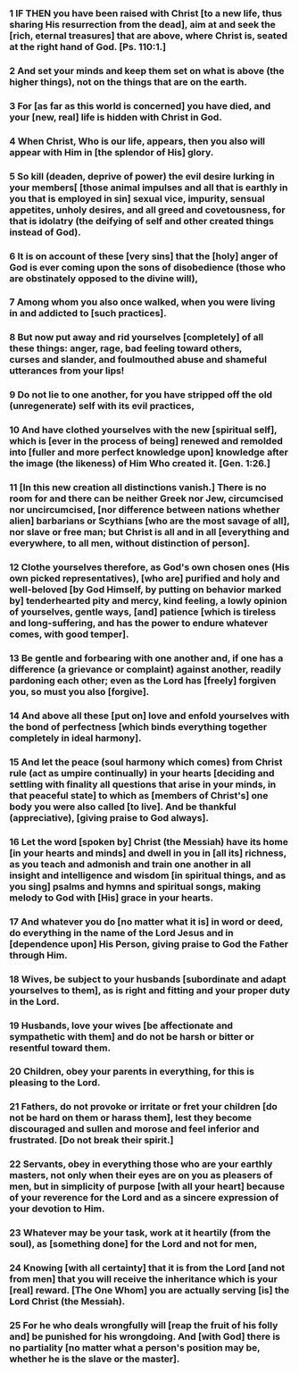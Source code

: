### 1 IF THEN you have been raised with Christ [to a new life, thus sharing His resurrection from the dead], aim at and seek the [rich, eternal treasures] that are above, where Christ is, seated at the right hand of God. [Ps. 110:1.]

### 2 And set your minds and keep them set on what is above (the higher things), not on the things that are on the earth.

### 3 For [as far as this world is concerned] you have died, and your [new, real] life is hidden with Christ in God.

### 4 When Christ, Who is our life, appears, then you also will appear with Him in [the splendor of His] glory.

### 5 So kill (deaden, deprive of power) the evil desire lurking in your members[ [those animal impulses and all that is earthly in you that is employed in sin] sexual vice, impurity, sensual appetites, unholy desires, and all greed and covetousness, for that is idolatry (the deifying of self and other created things instead of God).

### 6 It is on account of these [very sins] that the [holy] anger of God is ever coming upon the sons of disobedience (those who are obstinately opposed to the divine will),

### 7 Among whom you also once walked, when you were living in and addicted to [such practices].

### 8 But now put away and rid yourselves [completely] of all these things: anger, rage, bad feeling toward others, curses and slander, and foulmouthed abuse and shameful utterances from your lips!

### 9 Do not lie to one another, for you have stripped off the old (unregenerate) self with its evil practices,

### 10 And have clothed yourselves with the new [spiritual self], which is [ever in the process of being] renewed and remolded into [fuller and more perfect knowledge upon] knowledge after the image (the likeness) of Him Who created it. [Gen. 1:26.]

### 11 [In this new creation all distinctions vanish.] There is no room for and there can be neither Greek nor Jew, circumcised nor uncircumcised, [nor difference between nations whether alien] barbarians or Scythians [who are the most savage of all], nor slave or free man; but Christ is all and in all [everything and everywhere, to all men, without distinction of person].

### 12 Clothe yourselves therefore, as God's own chosen ones (His own picked representatives), [who are] purified and holy and well-beloved [by God Himself, by putting on behavior marked by] tenderhearted pity and mercy, kind feeling, a lowly opinion of yourselves, gentle ways, [and] patience [which is tireless and long-suffering, and has the power to endure whatever comes, with good temper].

### 13 Be gentle and forbearing with one another and, if one has a difference (a grievance or complaint) against another, readily pardoning each other; even as the Lord has [freely] forgiven you, so must you also [forgive].

### 14 And above all these [put on] love and enfold yourselves with the bond of perfectness [which binds everything together completely in ideal harmony].

### 15 And let the peace (soul harmony which comes) from Christ rule (act as umpire continually) in your hearts [deciding and settling with finality all questions that arise in your minds, in that peaceful state] to which as [members of Christ's] one body you were also called [to live]. And be thankful (appreciative), [giving praise to God always].

### 16 Let the word [spoken by] Christ (the Messiah) have its home [in your hearts and minds] and dwell in you in [all its] richness, as you teach and admonish and train one another in all insight and intelligence and wisdom [in spiritual things, and as you sing] psalms and hymns and spiritual songs, making melody to God with [His] grace in your hearts.

### 17 And whatever you do [no matter what it is] in word or deed, do everything in the name of the Lord Jesus and in [dependence upon] His Person, giving praise to God the Father through Him.

### 18 Wives, be subject to your husbands [subordinate and adapt yourselves to them], as is right and fitting and your proper duty in the Lord.

### 19 Husbands, love your wives [be affectionate and sympathetic with them] and do not be harsh or bitter or resentful toward them.

### 20 Children, obey your parents in everything, for this is pleasing to the Lord.

### 21 Fathers, do not provoke or irritate or fret your children [do not be hard on them or harass them], lest they become discouraged and sullen and morose and feel inferior and frustrated. [Do not break their spirit.]

### 22 Servants, obey in everything those who are your earthly masters, not only when their eyes are on you as pleasers of men, but in simplicity of purpose [with all your heart] because of your reverence for the Lord and as a sincere expression of your devotion to Him.

### 23 Whatever may be your task, work at it heartily (from the soul), as [something done] for the Lord and not for men,

### 24 Knowing [with all certainty] that it is from the Lord [and not from men] that you will receive the inheritance which is your [real] reward. [The One Whom] you are actually serving [is] the Lord Christ (the Messiah).

### 25 For he who deals wrongfully will [reap the fruit of his folly and] be punished for his wrongdoing. And [with God] there is no partiality [no matter what a person's position may be, whether he is the slave or the master].